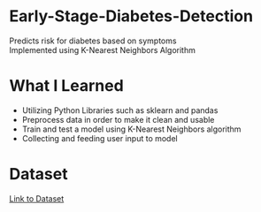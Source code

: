 # Early-Stage-Diabetes-Detection
Predicts risk for diabetes based on symptoms\
Implemented using K-Nearest Neighbors Algorithm

# What I Learned
 * Utilizing Python Libraries such as sklearn and pandas
 * Preprocess data in order to make it clean and usable
 * Train and test a model using K-Nearest Neighbors algorithm
 * Collecting and feeding user input to model
 
# Dataset
  [Link to Dataset](https://archive.ics.uci.edu/ml/datasets/Early+stage+diabetes+risk+prediction+dataset.)

